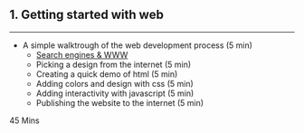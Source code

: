 
## 1. Getting started with web
---------------------------

* A simple walktrough of the web development process  (5 min)   
	* [Search engines & WWW](https://github.com/zainulabidin302/www-full-stack/blob/master/1.1-Search-Engines-and-www.md)
	* Picking a design from the internet (5 min)
	* Creating a quick demo of html (5 min)
	* Adding colors and design with css (5 min)
	* Adding interactivity with javascript (5 min)	
	* Publishing the website to the internet (5 min)

45 Mins


